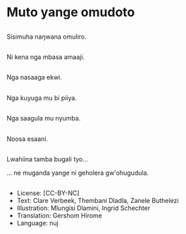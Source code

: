 # Muto yange omudoto

##
Sisimuha naŋwana omuliro.

##
Ni kena nga mbasa amaaji.

##
Nga nasaaga ekwi.

##
Nga kuyuga mu bi piiya.

##
Nga saagula mu nyumba.

##
Noosa esaani.

##
Lwahiina tamba bugali tyo...

... ne muganda yange ni geholera gw'ohugudula.

##
* License: [CC-BY-NC]
* Text: Clare Verbeek, Thembani Dladla, Zanele Buthelezi
* Illustration: Mlungisi Dlamini, Ingrid Schechter
* Translation: Gershom Hirome
* Language: nuj
